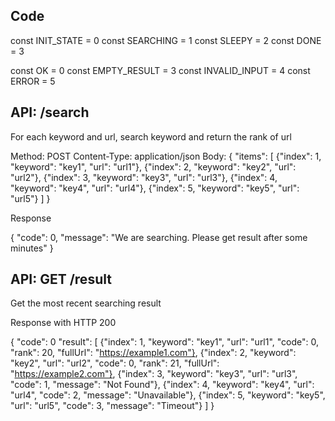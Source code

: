 
## Code 

const INIT_STATE = 0
const SEARCHING = 1
const SLEEPY = 2
const DONE = 3

const OK = 0
const EMPTY_RESULT = 3
const INVALID_INPUT = 4
const ERROR = 5

## API: /search

For each keyword and url, search keyword and return the rank of url

Method: POST
Content-Type: application/json
Body:
{
    "items": [
        {"index": 1, "keyword": "key1", "url": "url1"},
        {"index": 2, "keyword": "key2", "url": "url2"},
        {"index": 3, "keyword": "key3", "url": "url3"},
        {"index": 4, "keyword": "key4", "url": "url4"},
        {"index": 5, "keyword": "key5", "url": "url5"}
    ]
}

Response

{
    "code": 0, 
    "message": "We are searching. Please get result after some minutes"
}


## API: GET /result

Get the most recent searching result

Response with HTTP 200

{
    "code": 0 
    "result": [
        {"index": 1, "keyword": "key1", "url": "url1", "code": 0, "rank": 20, "fullUrl": "https://example1.com"},
        {"index": 2, "keyword": "key2", "url": "url2", "code": 0, "rank": 21, "fullUrl": "https://example2.com"},
        {"index": 3, "keyword": "key3", "url": "url3", "code": 1, "message": "Not Found"},
        {"index": 4, "keyword": "key4", "url": "url4", "code": 2, "message": "Unavailable"},
        {"index": 5, "keyword": "key5", "url": "url5", "code": 3, "message": "Timeout"}
    ]
}